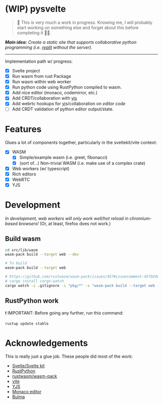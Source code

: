 # (WIP) pysvelte

> 👋 This is very much a work in progress. Knowing me, I will probably start working on something else and forget about this before completing it 🤷‍♂️.

_**Main idea:** Create a static site that supports collaborative python programming (i.e. [replit](https://replit.com/) without the server)._

---

Implementation path w/ progress:

- [x] Svelte project
- [x] Run wasm from rust Package
- [x] Run wasm within web worker
- [x] Run python code using RustPython compiled to wasm.
- [x] Add nice editor (monaco, codemirror, etc.)
- [x] Add CRDT/collaboration with [yjs](https://docs.yjs.dev/)
- [x] Add webrtc hookups for yjs/collaboration on _editor code_
- [ ] Add CRDT validation of python editor output/state.

# Features

Glues a lot of components together, particularly in the sveltekit/vite context:

- [x] WASM
  - [x] Simple/example wasm (i.e. greet, fibonacci)
  - [x] (sort of...) Non-trivial WASM (i.e. make use of a complex crate)
- [x] Web workers (w/ typescript)
- [x] Rich editors
- [x] WebRTC
- [x] YJS

# Development

_In development, web workers will only work well/hot reload in chromium-based browsers!_ (Or, at least, firefox does not work.)

## Build wasm

```bash
cd src/lib/wasm
wasm-pack build --target web --dev

# To build
wasm-pack build --target web

# https://github.com/rustwasm/wasm-pack/issues/457#issuecomment-457024036
# cargo install cargo-watch
cargo watch -i .gitignore -i "pkg/*" -s "wasm-pack build --target web --dev"
```

## RustPython work

❗ IMPORTANT: Before going any further, run this command:

```bash
rustup update stable
```

# Acknowledgements

This is really just a glue job. These people did most of the work:

- [Svelte/Svelte kit](kit.svelte.dev)
- [RustPython](https://github.com/RustPython/RustPython)
- [rustwasm/wasm-pack](https://github.com/rustwasm/wasm-pack)
- [vite](https://vitejs.dev/)
- [YJS](https://docs.yjs.dev)
- [Monaco editor](https://microsoft.github.io/monaco-editor)
- [Bulma](https://bulma.io)
